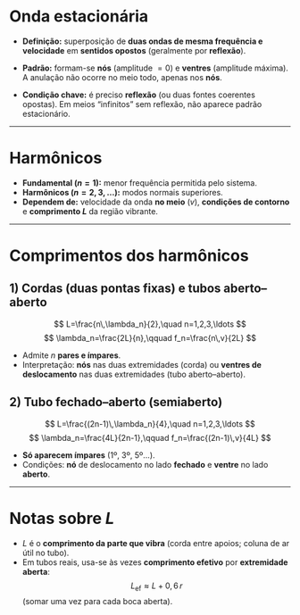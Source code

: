 # Onda estacionária

- **Definição:** superposição de **duas ondas de mesma frequência e velocidade** em **sentidos opostos** (geralmente por **reflexão**).

- **Padrão:** formam-se **nós** (amplitude $=0$) e **ventres** (amplitude máxima). A anulação não ocorre no meio todo, apenas nos **nós**.

- **Condição chave:** é preciso **reflexão** (ou duas fontes coerentes opostas). Em meios “infinitos” sem reflexão, não aparece padrão estacionário.

---
# Harmônicos
- **Fundamental ($n=1$):** menor frequência permitida pelo sistema.
- **Harmônicos ($n=2,3,\dots$):** modos normais superiores.
- **Dependem de:** velocidade da onda **no meio** ($v$), **condições de contorno** e **comprimento $L$** da região vibrante.

---

# Comprimentos dos harmônicos

## 1) Cordas (duas pontas fixas) **e** tubos **aberto–aberto**
$$
L=\frac{n\,\lambda_n}{2},\quad n=1,2,3,\ldots
$$
$$
\lambda_n=\frac{2L}{n},\qquad f_n=\frac{n\,v}{2L}
$$
- Admite $n$ **pares e ímpares**.
- Interpretação: **nós** nas duas extremidades (corda) ou **ventres de deslocamento** nas duas extremidades (tubo aberto–aberto).

## 2) Tubo **fechado–aberto** (semiaberto)
$$
L=\frac{(2n-1)\,\lambda_n}{4},\quad n=1,2,3,\ldots
$$
$$
\lambda_n=\frac{4L}{2n-1},\qquad f_n=\frac{(2n-1)\,v}{4L}
$$
- **Só aparecem ímpares** (1º, 3º, 5º…).
- Condições: **nó** de deslocamento no lado **fechado** e **ventre** no lado **aberto**.

---

# Notas sobre $L$
- $L$ é o **comprimento da parte que vibra** (corda entre apoios; coluna de ar útil no tubo).
- Em tubos reais, usa-se às vezes **comprimento efetivo** por **extremidade aberta**:
$$
L_{\text{ef}}\approx L+0{,}6\,r
$$
(somar uma vez para cada boca aberta).


